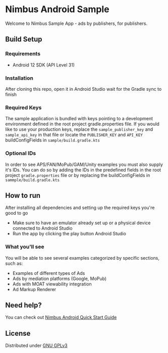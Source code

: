 # Nimbus Android Sample

Welcome to Nimbus Sample App - ads by publishers, for publishers.

## Build Setup

### Requirements

- Android 12 SDK (API Level 31)

### Installation

After cloning this repo, open it in Android Studio wait for the Gradle sync to finish

### Required Keys

The sample application is bundled with keys pointing to a development environment defined in the 
root project gradle.properties file. If you would like to use your production keys, replace the 
`sample_publisher_key` and `sample_api_key` in that file or locate the `PUBLISHER_KEY` and 
`API_KEY` buildConfigFields in `sample/build.gradle.kts`

### Optional IDs

In order to see APS/FAN/MoPub/GAM/Unity examples you must also supply it's IDs. You can do so by
adding the IDs in the predefined fields in the root project `gradle.properties` file or by replacing
the buildConfigFields in `sammple/build.gradle.kts`

## How to run

After installing all dependencies and setting up the required keys you're good to go

- Make sure to have an emulator already set up or a physical device connected to Android Studio
- Run the app by clicking the play button Android Studio

### What you'll see

You will be able to see several examples categorized by specific sections, such as:

- Examples of different types of Ads
- Ads by mediation platforms (Google, MoPub)
- Ads with MOAT viewability integration
- Ad Markup Renderer

## Need help?

You can check out [Nimbus Android Quick Start Guide](https://adsbynimbus-public.s3.amazonaws.com/android/docs/1.10.10/index.html)

## License

Distributed under [GNU GPLv3](https://choosealicense.com/licenses/gpl-3.0/)

